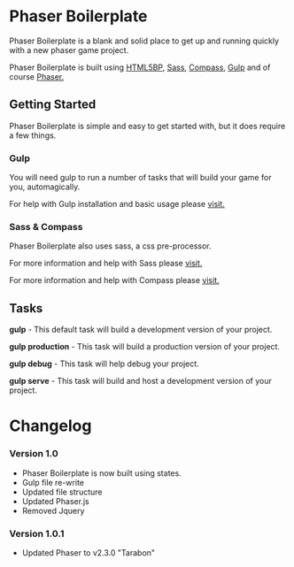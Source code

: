# Phaser Boilerplate

Phaser Boilerplate is a blank and solid place to get up and running quickly with a new phaser game project. 

Phaser Boilerplate is built using [HTML5BP](http://html5boilerplate.com/), [Sass](http://sass-lang.com/), [Compass](http://compass-style.org/), [Gulp](http://gulpjs.com/) and of course [Phaser.](http://phaser.io/)

## Getting Started 

Phaser Boilerplate is simple and easy to get started with, but it does require a few things. 

### Gulp 
You will need gulp to run a number of tasks that will build your game for you, automagically.

For help with Gulp installation and basic usage please [visit.](https://github.com/gulpjs/gulp/blob/master/docs/getting-started.md) 

### Sass & Compass
Phaser Boilerplate also uses sass, a css pre-processor.

For more information and help with Sass please [visit.](http://sass-lang.com/)

For more information and help with Compass please [visit.](http://compass-style.org/)

## Tasks

**gulp** - This default task will build a development version of your project. 

**gulp production** - This task will build a production version of your project. 

**gulp debug** - This task will help debug your project. 

**gulp serve** - This task will build and host a development version of your project. 

# Changelog 

### Version 1.0

- Phaser Boilerplate is now built using states. 
- Gulp file re-write 
- Updated file structure 
- Updated Phaser.js
- Removed Jquery

### Version 1.0.1
- Updated Phaser to v2.3.0 "Tarabon" 